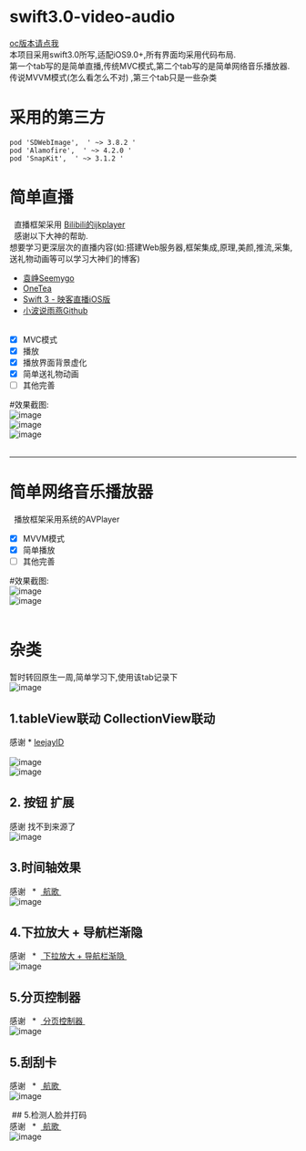  # swift3.0-video-audio<br/>
 [ oc版本请点我 ]( https://github.com/pheromone/OC-video-audio)  <br/>
 本项目采用swift3.0所写,适配iOS9.0+,所有界面均采用代码布局. <br/>
 第一个tab写的是简单直播,传统MVC模式,第二个tab写的是简单网络音乐播放器.传说MVVM模式(怎么看怎么不对) ,第三个tab只是一些杂类    <br/>
 # 采用的第三方 <br/>
    pod 'SDWebImage',  ' ~> 3.8.2 ' 
    pod 'Alamofire',  ' ~> 4.2.0 ' 
    pod 'SnapKit',  ' ~> 3.1.2 ' 
    

 # 简单直播 <br/>
    直播框架采用 [ Bilibili的ijkplayer ]( https://github.com/Bilibili/ijkplayer)  <br/>
    感谢以下大神的帮助.<br/>
    想要学习更深层次的直播内容(如:搭建Web服务器,框架集成,原理,美颜,推流,采集,送礼物动画等可以学习大神们的博客)<br/>
  *  [ 袁峥Seemygo ]( http://www.jianshu.com/u/b09c3959ab3b)   <br/>
  *  [ OneTea ]( http://www.jianshu.com/u/fd4f9c1d72e2)    <br/>
  *  [ Swift 3 - 映客直播iOS版 ]( http://www.swiftv.cn/course/itdrunk0)   <br/>
  *  [ 小波说雨燕Github ]( https://github.com/yagamis)   <br/>
  
   
 - [x] MVC模式<br/>
 - [x] 播放<br/>
 - [x] 播放界面背景虚化<br/>
 - [x] 简单送礼物动画<br/>
 - [ ] 其他完善 <br/>
 
 #效果截图:<br/>
 ![image](https://github.com/pheromone/swift-video-audio/blob/master/%E6%88%AA%E5%9B%BE/video1.png) <br/>
 ![image](https://github.com/pheromone/swift-video-audio/blob/master/%E6%88%AA%E5%9B%BE/video2.png) <br/>
 ![image](https://github.com/pheromone/swift-video-audio/blob/master/%E6%88%AA%E5%9B%BE/video3.png) <br/>
 <br/>
 
 ----
# 简单网络音乐播放器 <br/>
   播放框架采用系统的AVPlayer
 - [x] MVVM模式<br/>
 - [x] 简单播放<br/>
 - [ ] 其他完善<br/>
 
  #效果截图:<br/>
 ![image](https://github.com/pheromone/swift-video-audio/blob/master/%E6%88%AA%E5%9B%BE/audio1.png) <br/>
 ![image](https://github.com/pheromone/swift-video-audio/blob/master/%E6%88%AA%E5%9B%BE/audio2.png) <br/>
 <br/>
# 杂类 <br/>
暂时转回原生一周,简单学习下,使用该tab记录下 <br/>
![image](https://github.com/pheromone/swift-video-audio/blob/master/%E6%88%AA%E5%9B%BE/tab3.png) <br/>

## 1.tableView联动 CollectionView联动 <br/>
感谢  *  [ leejayID ]( https://github.com/leejayID/Linkage-Swift)   <br/>  
 ![image](https://github.com/pheromone/swift-video-audio/blob/master/%E6%88%AA%E5%9B%BE/tableView%E8%81%94%E5%8A%A8.gif) <br/>
 ![image](https://github.com/pheromone/swift-video-audio/blob/master/%E6%88%AA%E5%9B%BE/collectionVIew%E8%81%94%E5%8A%A8.gif) <br/>
## 2. 按钮 扩展 <br/>
感谢 找不到来源了  <br/>
 ![image](https://github.com/pheromone/swift-video-audio/blob/master/%E6%88%AA%E5%9B%BE/%E6%8C%89%E9%92%AE%E6%89%A9%E5%B1%95.png) <br/>
## 3.时间轴效果  <br/>
感谢    *  [ 航歌 ]( http://www.hangge.com/blog/cache/detail_1383.html)   <br/>
 ![image](https://github.com/pheromone/swift-video-audio/blob/master/%E6%88%AA%E5%9B%BE/%E6%97%B6%E9%97%B4%E8%BD%B4.png) <br/>
 ## 4.下拉放大 + 导航栏渐隐 <br/>
感谢    *  [ 下拉放大 + 导航栏渐隐 ]( http://blog.csdn.net/wj610671226/article/details/50498175)   <br/>
 ![image](https://github.com/pheromone/swift-video-audio/blob/master/%E6%88%AA%E5%9B%BE/%E4%B8%8B%E6%8B%89%E6%94%BE%E5%A4%A7%2B%E5%AF%BC%E8%88%AA%E6%A0%8F%E6%B8%90%E5%8F%98.gif) <br/>
 ## 5.分页控制器 <br/>
感谢    *  [ 分页控制器 ]( https://github.com/wubianxiaoxian/SKFPageView)   <br/>
 ![image](https://github.com/pheromone/swift-video-audio/blob/master/%E6%88%AA%E5%9B%BE/%E5%88%86%E9%A1%B5%E6%8E%A7%E5%88%B6%E5%99%A8.gif) <br/>
 ## 5.刮刮卡 <br/>
感谢    *  [ 航歌 ]( http://www.hangge.com/blog/cache/detail_1660.html)   <br/>
 ![image](https://github.com/pheromone/swift-video-audio/blob/master/%E6%88%AA%E5%9B%BE/%E5%88%AE%E5%88%AE%E5%8D%A1.png) <br/>
 
  ## 5.检测人脸并打码 <br/>
感谢    *  [ 航歌 ]( http://www.hangge.com/blog/cache/detail_907.html)   <br/>
 ![image](https://github.com/pheromone/swift-video-audio/blob/master/%E6%88%AA%E5%9B%BE/%E6%A3%80%E6%B5%8B%E4%BA%BA%E8%84%B8%E5%B9%B6%E6%89%93%E7%A0%81.png) <br/>
